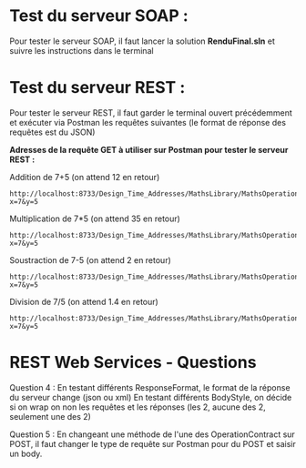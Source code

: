 # Test du serveur SOAP :

Pour tester le serveur SOAP, il faut lancer la solution **RenduFinal.sln** et suivre les instructions dans le terminal

# Test du serveur REST :

Pour tester le serveur REST, il faut garder le terminal ouvert précédemment et exécuter via Postman les requêtes suivantes (le format de réponse des requêtes est du JSON)

**Adresses de la requête GET à utiliser sur Postman pour tester le serveur REST :**

Addition de 7+5 (on attend  12 en retour)

    http://localhost:8733/Design_Time_Addresses/MathsLibrary/MathsOperations/Add?x=7&y=5
   
 Multiplication de 7*5 (on attend 35 en retour)

    http://localhost:8733/Design_Time_Addresses/MathsLibrary/MathsOperations/Mult?x=7&y=5

Soustraction de 7-5 (on attend 2 en retour)

    http://localhost:8733/Design_Time_Addresses/MathsLibrary/MathsOperations/Sub?x=7&y=5

Division de 7/5 (on attend 1.4 en retour)

    http://localhost:8733/Design_Time_Addresses/MathsLibrary/MathsOperations/Div?x=7&y=5

# REST Web Services - Questions

Question 4 :
En testant différents ResponseFormat, le format de la réponse du serveur change (json ou xml)
En testant différents BodyStyle, on décide si on wrap on non les requêtes et les réponses (les 2, aucune des 2, seulement une des 2)
 
Question 5 :
En changeant une méthode de l'une des OperationContract sur POST, il faut changer le type de requête sur Postman pour du POST et saisir un body.
